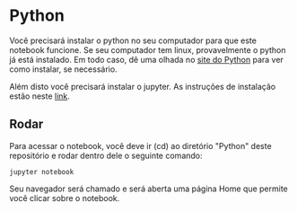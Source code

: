 # Python

Você precisará instalar o python no seu computador para que este notebook funcione. Se seu computador tem linux, provavelmente o python já está instalado. Em todo caso, dê uma olhada no [site do Python](https://www.python.org/downloads/) para ver como instalar, se necessário.

Além disto você precisará instalar o jupyter. As instruções de instalação estão neste [link](https://jupyter.org/install).

## Rodar

Para acessar o notebook, você deve ir (cd) ao diretório "Python" deste repositório e rodar dentro dele o seguinte comando:
```
jupyter notebook
```

Seu navegador será chamado e será aberta uma página Home que permite você clicar sobre o notebook.